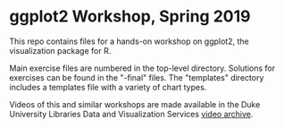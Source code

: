 # ggplot2 Workshop, Spring 2019

This repo contains files for a hands-on workshop on ggplot2, the visualization package for R.

Main exercise files are numbered in the top-level directory. Solutions for exercises can be found in the "-final" files. The "templates" directory includes a templates file with a variety of chart types.

Videos of this and similar workshops are made available in the Duke University Libraries Data and Visualization Services [video archive](http://bit.ly/DVSvideos).
